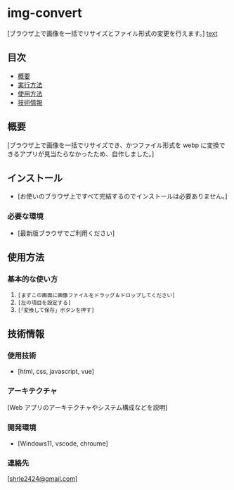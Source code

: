 # img-convert

[ブラウザ上で画像を一括でリサイズとファイル形式の変更を行えます。]
[text](https://shrle.net/img-convert/)

## 目次

- [概要](#概要)
- [実行方法](#実行方法)
- [使用方法](#使用方法)
- [技術情報](#技術情報)

## 概要

[ブラウザ上で画像を一括でリサイズでき、かつファイル形式を webp に変換できるアプリが見当たらなかったため、自作しました。]

## インストール

- [お使いのブラウザ上ですべて完結するのでインストールは必要ありません。]

### 必要な環境

- [最新版ブラウザでご利用ください]

## 使用方法

### 基本的な使い方

1.  `[まずこの画面に画像ファイルをドラッグ＆ドロップしてください]`
2.  `[左の項目を設定する]`
3.  `[「変換して保存」ボタンを押す]`

## 技術情報

### 使用技術

- [html, css, javascript, vue]

### アーキテクチャ

[Web アプリのアーキテクチャやシステム構成などを説明]

### 開発環境

- [Windows11, vscode, chroume]

### 連絡先

[shrle2424@gmail.com]
